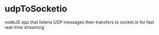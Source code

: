 # udpToSocketio
nodeJS app that listens UDP messages then transfers to socket.io for fast real-time streaming
